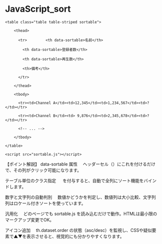 # JavaScript_sort

`<table class="table table-striped sortable">`

`    <thead>`

`      <tr>`
`        <th data-sortable>名前</th>`


`        <th data-sortable>登録者数</th>`

`        <th data-sortable>再生数</th>`

`        <th>備考</th>`

`      </tr>`

`    </thead>`

`    <tbody>`

`      <tr><td>Channel A</td><td>12,345</td><td>1,234,567</td><td>?</td></tr>`

`      <tr><td>Channel B</td><td> 9,876</td><td>2,345,678</td><td>?</td></tr>`

`      <!-- ... -->`

`    </tbody>`

`</table>`

`<script src="sortable.js"></script>`


【ポイント解説】
data-sortable 属性
　ヘッダーセル（<th>）にこれを付けるだけで、その列がクリック可能になります。

テーブル単位のクラス指定
　<table class="sortable"> を付与すると、自動で全列にソート機能をバインドします。

数字と文字列の自動判別
　数値かどうかを判定し、数値列は大小比較、文字列列はロケール付きソートを使っています。

汎用化
　どのページでも sortable.js を読み込むだけで動作。HTMLは最小限のマークアップ変更でOK。

アイコン追加
　th.dataset.order の状態（asc/desc）を監視し、CSSや疑似要素で▲▼を表示させると、視覚的にも分かりやすくなります。
